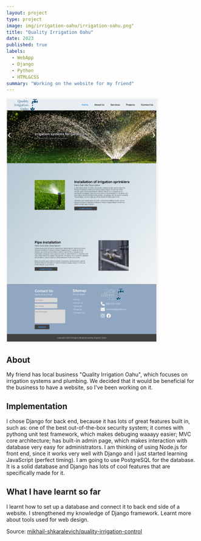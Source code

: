 ```yaml
---
layout: project
type: project
image: img/irrigation-oahu/irrigation-oahu.png"
title: "Quality Irrigation Oahu"
date: 2023
published: true
labels:
  - WebApp
  - Django
  - Python
  - HTML&CSS
summary: "Working on the website for my friend"
---
```


<img width="400px" class="rounded float-start pe-4" src="../img/irrigation-oahu/web-irrigation-oahu.png">

## About
My friend has local business "Quality Irrigation Oahu", which focuses on irrigation systems and plumbing. We decided that it would be beneficial for the business to have a website, so I've been working on it.

## Implementation
I chose Django for back end, because it has lots of great features built in, such as: one of the best out-of-the-box security system; it comes with pythong unit test framework, which makes debuging waaayy easier; MVC core architecture; has built-in admin page, which makes interaction with database very easy for administrators. I am thinking of using Node.js for front end, since it works very well with Django and I just started learning JavaScript (perfect timing). I am going to use PostgreSQL for the database. It is a solid database and Django has lots of cool features that are specifically made for it.

## What I have learnt so far
I learnt how to set up a database and connect it to back end side of a website. I strengthened my knowledge of Django framework. Learnt more about tools used for web design.

Source: <a href="https://github.com/mikhail-shkaralevich/Irrigation-Control-Web"><i class="large github icon "></i>mikhail-shkaralevich/quality-irrigation-control</a>
